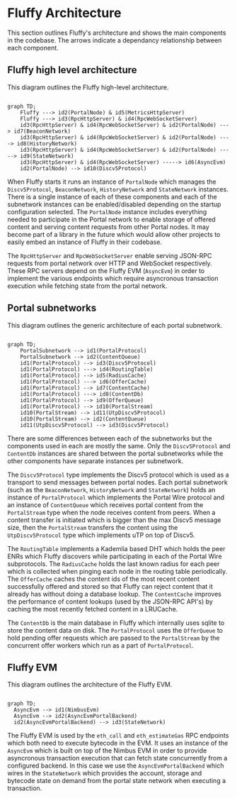 # Fluffy Architecture

This section outlines Fluffy's architecture and shows the main components in the codebase. The arrows indicate a dependancy relationship between each component.


## Fluffy high level architecture

This diagram outlines the Fluffy high-level architecture.
```mermaid

graph TD;
    Fluffy ---> id2(PortalNode) & id5(MetricsHttpServer)
    Fluffy ---> id3(RpcHttpServer) & id4(RpcWebSocketServer)
    id3(RpcHttpServer) & id4(RpcWebSocketServer) & id2(PortalNode) ---> id7(BeaconNetwork)
    id3(RpcHttpServer) & id4(RpcWebSocketServer) & id2(PortalNode) ----> id8(HistoryNetwork)
    id3(RpcHttpServer) & id4(RpcWebSocketServer) & id2(PortalNode) -----> id9(StateNetwork)
    id3(RpcHttpServer) & id4(RpcWebSocketServer) -----> id6(AsyncEvm)
    id2(PortalNode) --> id10(Discv5Protocol)
```

When Fluffy starts it runs an instance of `PortalNode` which manages the `Discv5Protocol`, `BeaconNetwork`, `HistoryNetwork` and `StateNetwork` instances. There is a single instance of each of these components and each of the subnetwork instances can be enabled/disabled depending on the startup configuration selected. The `PortalNode` instance includes everything needed to participate in the Portal network to enable storage of offered content and serving content requests from other Portal nodes. It may become part of a library in the future which would allow other projects to easily embed an instance of Fluffy in their codebase.

The `RpcHttpServer` and `RpcWebSocketServer` enable serving JSON-RPC requests from portal network over HTTP and WebSocket respectively. These RPC servers depend on the Fluffy EVM (`AsyncEvm`) in order to implement the various endpoints which require asyncronous transaction execution while fetching state from the portal network.


## Portal subnetworks

This diagram outlines the generic architecture of each portal subnetwork.

```mermaid

graph TD;
    PortalSubnetwork --> id1(PortalProtocol)
    PortalSubnetwork --> id2(ContentQueue)
    id1(PortalProtocol) --> id3(Discv5Protocol)
    id1(PortalProtocol) ---> id4(RoutingTable)
    id1(PortalProtocol) --> id5(RadiusCache)
    id1(PortalProtocol) ---> id6(OfferCache)
    id1(PortalProtocol) --> id7(ContentCache)
    id1(PortalProtocol) ---> id8(ContentDb)
    id1(PortalProtocol) --> id9(OfferQueue)
    id1(PortalProtocol) --> id10(PortalStream)
    id10(PortalStream) --> id11(UtpDiscv5Protocol)
    id10(PortalStream) --> id2(ContentQueue)
    id11(UtpDiscv5Protocol) --> id3(Discv5Protocol)
```

There are some differences between each of the subnetworks but the components used in each are mostly the same.
Only the `Discv5Protocol` and `ContentDb` instances are shared between the portal subnetworks while the other components
have separate instances per subnetwork.

The `Discv5Protocol` type implements the Discv5 protocol which is used as a transport to send messages between
portal nodes. Each portal subnetwork (such as the `BeaconNetwork`, `HistoryNetwork` and `StateNetwork`) holds an instance of
`PortalProtocol` which implements the Portal Wire protocol and an instance of `ContentQueue` which receives portal
content from the `PortalStream` type when the node receives content from peers. When a content transfer is
initiated which is bigger than the max Discv5 message size, then the `PortalStream` transfers the content using
the `UtpDiscv5Protocol` type which implements uTP on top of Discv5.

The `RoutingTable` implements a Kademlia based DHT which holds the peer ENRs which Fluffy discovers while participating
in each of the Portal Wire subprotocols. The `RadiusCache` holds the last known radius for each peer which is collected
when pinging each node in the routing table periodically. The `OfferCache` caches the content ids of the most recent content successfully offered and stored so that Fluffy can reject content that it already has without doing a database lookup. The `ContentCache` improves the performance of content lookups (used by the JSON-RPC API's) by caching the most recently fetched
content in a LRUCache.

The `ContentDb` is the main database in Fluffy which internally uses sqlite to store the content data on disk. The `PortalProtocol`
uses the `OfferQueue` to hold pending offer requests which are passed to the `PortalStream` by the concurrent offer workers
which run as a part of `PortalProtocol`.


## Fluffy EVM

This diagram outlines the architecture of the Fluffy EVM.

```mermaid

graph TD;
  AsyncEvm --> id1(NimbusEvm)
  AsyncEvm --> id2(AsyncEvmPortalBackend)
  id2(AsyncEvmPortalBackend) --> id3(StateNetwork)

```

The Fluffy EVM is used by the `eth_call` and `eth_estimateGas` RPC endpoints which both need to execute bytecode in the EVM.
It uses an instance of the `AsyncEvm` which is built on top of the Nimbus EVM in order to provide asyncronous transaction execution that can fetch state concurrently from a configured backend. In this case we use the `AsyncEvmPortalBackend` which wires in the `StateNetwork` which provides the account, storage and bytecode state on demand from the portal state network when executing
a transaction.

